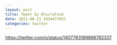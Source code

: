 ```yaml
--- 
layout: post 
title: Tweet by @lucrafund 
date: 2021-06-23 1624477055 
categories: twitter 
--- 
```

https://twitter.com/o/status/1407783189888782337